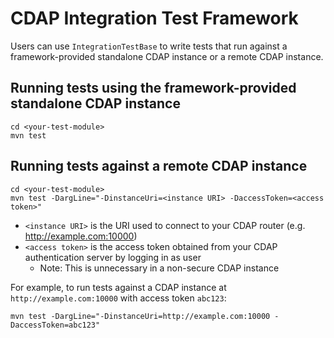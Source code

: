 # CDAP Integration Test Framework

Users can use `IntegrationTestBase` to write tests that run against a framework-provided standalone CDAP instance
or a remote CDAP instance.

## Running tests using the framework-provided standalone CDAP instance

```
cd <your-test-module>
mvn test
```

## Running tests against a remote CDAP instance

```
cd <your-test-module>
mvn test -DargLine="-DinstanceUri=<instance URI> -DaccessToken=<access token>"
```

* `<instance URI>` is the URI used to connect to your CDAP router (e.g. http://example.com:10000)
* `<access token>` is the access token obtained from your CDAP authentication server by logging in as user
  * Note: This is unnecessary in a non-secure CDAP instance

For example, to run tests against a CDAP instance at `http://example.com:10000` with access token `abc123`:

```
mvn test -DargLine="-DinstanceUri=http://example.com:10000 -DaccessToken=abc123"
```
